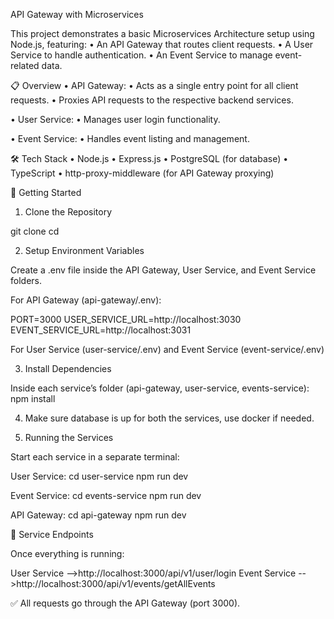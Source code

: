 API Gateway with Microservices

This project demonstrates a basic Microservices Architecture setup using Node.js, featuring:
	•	An API Gateway that routes client requests.
	•	A User Service to handle authentication.
	•	An Event Service to manage event-related data.


📋 Overview
	•	API Gateway:
	•	Acts as a single entry point for all client requests.
	•	Proxies API requests to the respective backend services.

•	User Service:
•	Manages user login functionality.    

•	Event Service:
•	Handles event listing and management.

🛠️ Tech Stack
	•	Node.js
	•	Express.js
	•	PostgreSQL (for database)
	•	TypeScript
	•	http-proxy-middleware (for API Gateway proxying)

🚀 Getting Started

1. Clone the Repository  

git clone <repo-url>
cd <repo-directory>

2. Setup Environment Variables

Create a .env file inside the API Gateway, User Service, and Event Service folders.

For API Gateway (api-gateway/.env):

PORT=3000
USER_SERVICE_URL=http://localhost:3030
EVENT_SERVICE_URL=http://localhost:3031

For User Service (user-service/.env) and Event Service (event-service/.env)

3. Install Dependencies

Inside each service’s folder (api-gateway, user-service, events-service):
npm install

4. Make sure database is up for both the services, use docker if needed.

5. Running the Services

Start each service in a separate terminal:

User Service:
cd user-service
npm run dev

Event Service:
cd events-service
npm run dev

API Gateway:
cd api-gateway
npm run dev

📡 Service Endpoints

Once everything is running:

User Service -->http://localhost:3000/api/v1/user/login
Event Service -->http://localhost:3000/api/v1/events/getAllEvents

✅ All requests go through the API Gateway (port 3000).
